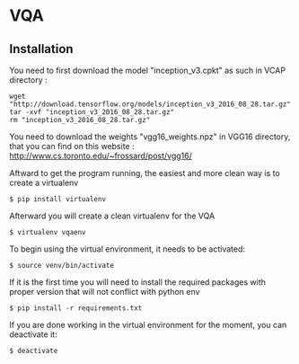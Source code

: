 # VQA


## Installation

You need to first download the model "inception_v3.cpkt" as such in VCAP directory :

```powerconsole
wget "http://download.tensorflow.org/models/inception_v3_2016_08_28.tar.gz"
tar -xvf "inception_v3_2016_08_28.tar.gz"
rm "inception_v3_2016_08_28.tar.gz"
```

You need to download the weights "vgg16_weights.npz" in VGG16 directory, that you can find on this website :
http://www.cs.toronto.edu/~frossard/post/vgg16/

Aftward to get the program running, the easiest and more clean way is to create a virtualenv

```
$ pip install virtualenv
```

Afterward you will create a clean virtualenv for the VQA  

```
$ virtualenv vqaenv
```

To begin using the virtual environment, it needs to be activated:

```
$ source venv/bin/activate
```

If it is the first time you will need to install the required packages with proper version that will not conflict with python env
```
$ pip install -r requirements.txt
```

If you are done working in the virtual environment for the moment, you can deactivate it:

```
$ deactivate
```
